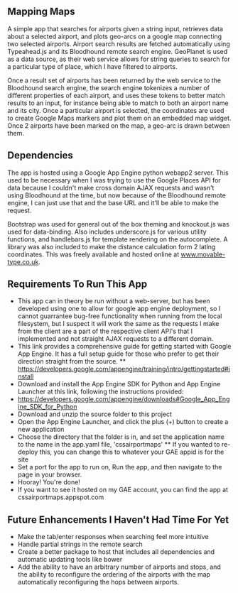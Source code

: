Mapping Maps
------------
A simple app that searches for airports given a string input, retrieves data about a selected airport, and plots geo-arcs on a google map connecting two selected airports. Airport search results are fetched automatically using Typeahead.js and its Bloodhound remote search engine. GeoPlanet is used as a data source, as their web service allows for string queries to search for a particular type of place, which I have filtered to airports. 

Once a result set of airports has been returned by the web service to the Bloodhound search engine, the search engine tokenizes a number of different properties of each airport, and uses these tokens to better match results to an input, for instance being able to match to both an airport name and its city. Once a particular airport is selected, the coordinates are used to create Google Maps markers and plot them on an embedded map widget. Once 2 airports have been marked on the map, a geo-arc is drawn between them.

Dependencies
------------
The app is hosted using a Google App Engine python webapp2 server. This used to be necessary when I was trying to use the Google Places API for data because I couldn't make cross domain AJAX requests and wasn't using Bloodhound at the time, but now because of the Bloodhound remote engine, I can just use that and the base URL and it'll be able to make the request.

Bootstrap was used for general out of the box theming and knockout.js was used for data-binding. Also includes underscore.js for various utility functions, and handlebars.js for template rendering on the autocomplete. A library was also included to make the distance calculation form 2 latlng coordinates. This was freely available and hosted online at www.movable-type.co.uk.

Requirements To Run This App
-----------------------------
* This app can in theory be run without a web-server, but has been developed using one to allow for google app engine deployment, so I cannot guarrantee bug-free functionality when running from the local filesystem, but I suspect it will work the same as the requests I make from the client are a part of the respective client API's that I implemented and not straight AJAX requests to a different domain.
* This link provides a comprehensive guide for getting started with Google App Engine. It has a full setup guide for those who prefer to get their direction straight from the source.
** https://developers.google.com/appengine/training/intro/gettingstarted#install
* Download and install the App Engine SDK for Python and App Engine Launcher at this link, following the instructions provided:
* https://developers.google.com/appengine/downloads#Google_App_Engine_SDK_for_Python
* Download and unzip the source folder to this project
* Open the App Engine Launcher, and click the plus (+) button to create a new application
* Choose the directory that the folder is in, and set the application name to the name in the app.yaml file, 'cssairportmaps'
** If you wanted to re-deploy this, you can change this to whatever your GAE appid is for the site
* Set a port for the app to run on, Run the app, and then navigate to the page in your browser.
* Hooray! You're done!
* If you want to see it hosted on my GAE account, you can find the app at cssairportmaps.appspot.com


Future Enhancements I Haven't Had Time For Yet
-----------------------------------------------
* Make the tab/enter responses when searching feel more intuitive
* Handle partial strings in the remote search
* Create a better package to host that includes all dependencies and automatic updating tools like bower
* Add the ability to have an arbitrary number of airports and stops, and the ability to reconfigure the ordering of the airports with the map automatically reconfiguring the hops between airports.
